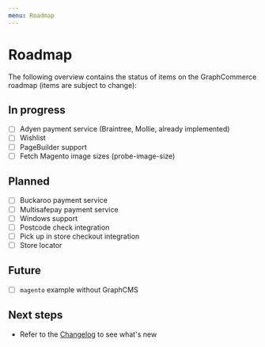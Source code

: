 ```yaml
---
menu: Roadmap
---
```


# Roadmap

The following overview contains the status of items on the GraphCommerce roadmap
(items are subject to change):

## In progress

- [ ] Adyen payment service (Braintree, Mollie, already implemented)
- [ ] Wishlist
- [ ] PageBuilder support
- [ ] Fetch Magento image sizes (probe-image-size)

## Planned

- [ ] Buckaroo payment service
- [ ] Multisafepay payment service
- [ ] Windows support
- [ ] Postcode check integration
- [ ] Pick up in store checkout integration
- [ ] Store locator

## Future

- [ ] `magento` example without GraphCMS

## Next steps

- Refer to the
  [Changelog](https://github.com/graphcommerce-org/graphcommerce/releases) to
  see what's new
